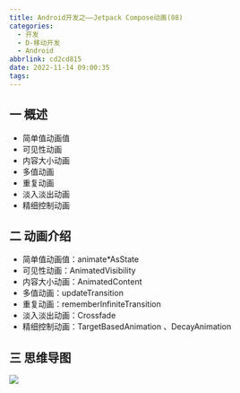 ```yaml
---
title: Android开发之——Jetpack Compose动画(08)
categories:
  - 开发
  - D-移动开发
  - Android
abbrlink: cd2cd815
date: 2022-11-14 09:00:35
tags:
---
```

## 一 概述

* 简单值动画值
* 可见性动画
* 内容大小动画
* 多值动画
* 重复动画
* 淡入淡出动画
* 精细控制动画

<!--more-->

## 二 动画介绍

* 简单值动画值：animate*AsState
* 可见性动画：AnimatedVisibility
* 内容大小动画：AnimatedContent
* 多值动画：updateTransition
* 重复动画：rememberInfiniteTransition
* 淡入淡出动画：Crossfade
* 精细控制动画：TargetBasedAnimation 、DecayAnimation

## 三 思维导图
![][1]




[1]:https://cdn.staticaly.com/gh/PGzxc/CDN/master/blog-android/Jetpack-Compose-08.png

